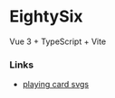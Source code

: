 # EightySix

Vue 3 + TypeScript + Vite

### Links

- [playing card svgs](https://tekeye.uk/playing_cards/svg-playing-cards)
